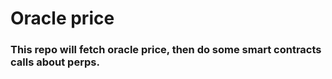 # Oracle price

### This repo will fetch oracle price, then do some smart contracts calls about perps.

